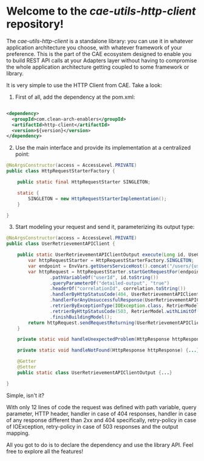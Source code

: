 # Welcome to the _cae-utils-http-client_ repository!
The _cae-utils-http-client_ is a standalone library: you can use it in whatever application architecture you choose, with whatever framework of your preference. This is the part of the CAE ecosystem designed to enable you to build REST API calls at your Adapters layer without having to compromise the whole application architecture getting coupled to some framework or library.

It is very simple to use the HTTP Client from CAE. Take a look:

1. First of all, add the dependency at the pom.xml:

```xml

<dependency>
  <groupId>com.clean-arch-enablers</groupId>
  <artifactId>http-client</artifactId>
  <version>${version}</version>
</dependency>

```

2. Use the main interface and provide its implementation at a centralized point:

```java
@NoArgsConstructor(access = AccessLevel.PRIVATE)
public class HttpRequestStarterFactory {

    public static final HttpRequestStarter SINGLETON;

    static {
        SINGLETON = new HttpRequestStarterImplementation();
    }

}
```

3. Start modeling your request and send it, parameterizing its output type:

```java
@NoArgsConstructor(access = AccessLevel.PRIVATE)
public class UserRetrievementAPIClient {

    public static UserRetrievementAPIClientOutput execute(Long id, UseCaseExecutionCorrelation correlation){
        var httpRequestStarter = HttpRequestStarterFactory.SINGLETON;
        var endpoint = EnvVars.getUsersServiceHost().concat("/users/{userId}");
        var httpRequest = httpRequestStarter.startGetRequestFor(endpoint)
                .pathVariableOf("userId", id.toString())
                .queryParameterOf("detailed-output", "true")
                .headerOf("correlationId", correlation.toString())
                .handlerByHttpStatusCode(404, UserRetrievementAPIClient::handleNotFound)
                .handlerForAnyUnsuccessfulResponse(UserRetrievementAPIClient::handleUnexpectedProblem)
                .retrierByExceptionType(IOException.class, RetrierModel.withLimitOf(5))
                .retrierByHttpStatusCode(503, RetrierModel.withLimitOf(5))
                .finishBuildingModel();
        return httpRequest.sendRequestReturning(UserRetrievementAPIClientOutput.class);
    }

    private static void handleUnexpectedProblem(HttpResponse httpResponse) {...}

    private static void handleNotFound(HttpResponse httpResponse) {...}

    @Getter
    @Setter
    public static class UserRetrievementAPIClientOutput {...}

}
```

Simple, isn't it?

With only 12 lines of code the request was defined with path variable, query parameter, HTTP header, handler in case of 404 responses, handler in case of any response different than 2xx and 404 specifically, retry-policy in case of IOException, retry-policy in case of 503 responses and the output mapping.

All you got to do is to declare the dependency and use the library API. Feel free to explore all the features!
